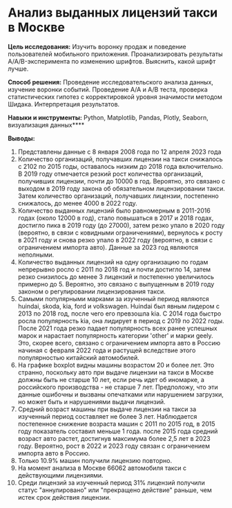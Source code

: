 # Анализ выданных лицензий такси в Москве

**Цель исследования:** Изучить воронку продаж и поведение пользователей мобильного приложения. Проанализировать результаты A/A/B-эксперимента по изменению шрифтов. Выяснить, какой шрифт лучше.

**Способ решения:** Проведение исследовательского анализа данных, изучение воронки событий. Проведение А/А и А/В теста, проверка статистических гипотез с корректировкой уровня значимости методом Шидака. Интерпретация результатов.

**Навыки и инструменты:** Python, Matplotlib, Pandas, Plotly, Seaborn, визуализация данных****

**Выводы:**
1. Представлены данные с 8 января 2008 года по 12 апреля 2023 года
2. Количество организаций, получавших лицензии на такси снижалось с 2102 по 2015 годы, оставалось низким до 2018 года включительно. В 2019 году отмечается резкий рост количества организаций, получивших лицензии, почти до 10000 в год. Вероятно, это связано с выходом в 2019 году закона об обязательном лицензировании такси. Затем количество организаций, получавших лицензии, постепенно снижалось, до менее 4000 в 2022 году.
3. Количество выданных лицензий было равномерным в 2011-2016 годах (около 12000 в год), стало повышаться в 2017 и 2018 годах, достигло пика в 2019 году (до 27000), затем резко упало в 2020 году (вероятно, в связи с ковидными ограничениями), вернулось к росту в 2021 году и снова резко упало в 2022 году (вероятно, в связи с ограничением импорта авто). Данные за 2023 год являются неполными.
4. Количество выданных лицензий на одну организацию по годам непрерывно росло с 2011 по 2018 год и почти достигло 14, затем резко снизилось до менее 3 лицензий и постепенно увеличилось примерно до 5. Вероятно, это связано с выпущенным в 2019 году законом о регулировании лицензирования такси.
5. Самыми популярными марками за изученный период являются huindai, skoda, kia, ford и volkswagen. Huindai был явным лидером с 2013 по 2018 год, после чего его превзошла kia. С 2014 года быстро росла популярность kia, она лидирует в период с 2019 по 2022 годы. После 2021 года резко падает популярность всех ранее успешных марок и нарастает популярность категории 'other' и марки geely. Это, скорее всего, связано с ограничением импорта авто в Россию начиная с февраля 2022 года и растущей вследствие этого популярностью китайский автомобилей.
6. На графике boxplot видны машины возрастом 20 и более лет. Это странно, поскольку авто при выдаче лицензии на такси в Москве должны быть не старше 10 лет, если речь идет об иномарке, а российского производства - не старше 7 лет. Предположу, что эти данные ошибочны и вызваны опечатками или нарушением загрузки, но может быть и нарушениями выдачи лицензий.
7. Средний возраст машины при выдаче лицензии на такси за изученный период составляет не более 3 лет. Наблюдается постепенное снижение возраста машин с 2011 по 2015 год, в 2015 году показатель составил меньше 1 года. после 2015 года средний возраст авто растет, достигнув максимума более 2,5 лет в 2023 году. Вероятно, рост в 2022 и 2023 году связан с ограничением импорта авто в Россию.
8. Только 10.9% машин получили лицензию повторно.
9. На момент анализа в Москве 66062 автомобиля такси с действующими лицензиями.
10. Среди лицензий за изученный период 31% лицензий получили статус "аннулировано" или "прекращено действие" раньше, чем истек срок действия лицензии.

